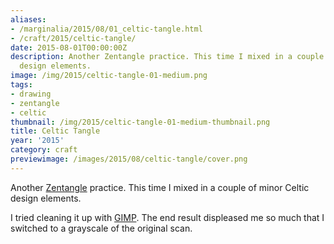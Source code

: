 ```yaml
---
aliases:
- /marginalia/2015/08/01_celtic-tangle.html
- /craft/2015/celtic-tangle/
date: 2015-08-01T00:00:00Z
description: Another Zentangle practice. This time I mixed in a couple of minor Celtic
  design elements.
image: /img/2015/celtic-tangle-01-medium.png
tags:
- drawing
- zentangle
- celtic
thumbnail: /img/2015/celtic-tangle-01-medium-thumbnail.png
title: Celtic Tangle
year: '2015'
category: craft
previewimage: /images/2015/08/celtic-tangle/cover.png
---
```

[Zentangle]: https://www.zentangle.com/
Another [Zentangle][] practice. This time I mixed in a couple of minor Celtic
design elements.
<!-- TEASER_END -->

[GIMP]: http://www.gimp.org/
I tried cleaning it up with [GIMP][]. The end result displeased me so much
that I switched to a grayscale of the original scan.
